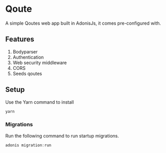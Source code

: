 # Qoute

A simple Qoutes web app built in AdonisJs, it comes pre-configured with.

## Features

1. Bodyparser
2. Authentication
3. Web security middleware
4. CORS
5. Seeds qoutes

## Setup

Use the Yarn command to install

```bash
yarn
```

### Migrations

Run the following command to run startup migrations.

```js
adonis migration:run
```
